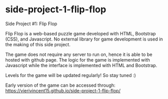 # side-project-1-flip-flop
Side Project #1: Flip Flop

Flip Flop is a web-based puzzle game developed with HTML, Bootstrap (CSS), and Javascript. No external library for game development is used in the making of this side project.

The game does not require any server to run on, hence it is able to be hosted with github page. The logic for the game is implemented with Javascript while the interface is implemented with HTML and Bootstrap.

Levels for the game will be updated regularly! So stay tuned :)

Early version of the game can be accessed through: https://vierivincent15.github.io/side-project-1-flip-flop/